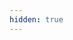 ```yaml
---
hidden: true
---
```

<script>window.location.replace("https://310mc.github.io/birthday_story/kanata/2019")</script>
